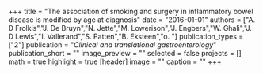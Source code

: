 +++
title = "The association of smoking and surgery in inflammatory bowel disease is modified by age at diagnosis"
date = "2016-01-01"
authors = ["A. D Frolkis","J. De Bruyn","N. Jette","M. Lowerison","J. Engbers","W. Ghali","J. D Lewis","I. Vallerand","S. Patten","B. Eksteen","o. "]
publication_types = ["2"]
publication = "_Clinical and translational gastroenterology_"
publication_short = ""
image_preview = ""
selected = false
projects = []
math = true
highlight = true
[header]
image = ""
caption = ""
+++

